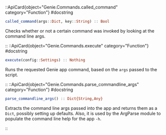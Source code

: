 

::ApiCard{object="Genie.Commands.called_command" category="Function"}
#docstring


```julia
called_command(args::Dict, key::String) :: Bool
```

Checks whether or not a certain command was invoked by looking at the command line args.

::
::ApiCard{object="Genie.Commands.execute" category="Function"}
#docstring


```julia
execute(config::Settings) :: Nothing
```

Runs the requested Genie app command, based on the `args` passed to the script.

::
::ApiCard{object="Genie.Commands.parse_commandline_args" category="Function"}
#docstring


```julia
parse_commandline_args() :: Dict{String,Any}
```

Extracts the command line args passed into the app and returns them as a `Dict`, possibly setting up defaults. Also, it is used by the ArgParse module to populate the command line help for the app `-h`.

::
